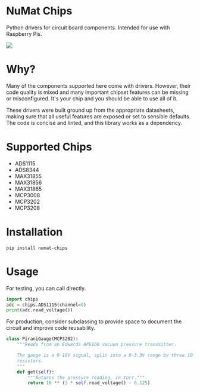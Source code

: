 # NuMat Chips
Python drivers for circuit board components. Intended for use with Raspberry Pis.

![](https://encrypted-tbn0.gstatic.com/images?q=tbn%3AANd9GcSIFf44ELHVCqy6wDeoCrO9F7SweDes8oq7_lbykvrM-KOkpv0P&usqp=CAU)

# Why?

Many of the components supported here come with drivers. However, their code quality is mixed and many important chipset features can be missing or misconfigured. It's your chip and you should be able to use all of it.

These drivers were built ground up from the appropriate datasheets, making sure that all useful features are exposed or set to sensible defaults. The code is concise and linted, and this library works as a dependency.

# Supported Chips

 * ADS1115
 * ADS8344
 * MAX31855
 * MAX31856
 * MAX31865
 * MCP3008
 * MCP3202
 * MCP3208

# Installation

```
pip install numat-chips
```

# Usage

For testing, you can call directly.

```python
import chips
adc = chips.ADS1115(channel=0)
print(adc.read_voltage())
```

For production, consider subclassing to provide space to document the circuit
and improve code reusability.

```python
class PiraniGauge(MCP3202):
    """Reads from an Edwards APG100 vacuum pressure transmitter.

    The gauge is a 0-10V signal, split into a 0-3.3V range by three 10-kiloohm
    resistors.
    """
    def get(self):
        """Returns the pressure reading, in torr."""
        return 10 ** (3 * self.read_voltage() - 6.125)
```
